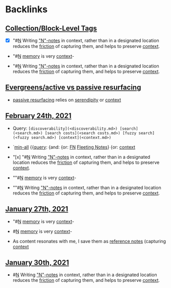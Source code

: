 
# Backlinks
## [Collection/Block-Level Tags](<Collection/Block-Level Tags.md>)
- [x] "#[N](<N.md>) Writing ["N"-notes](<"N"-notes.md>) in context, rather than in a designated location reduces the [friction](<friction.md>) of capturing them, and helps to preserve [context](<context.md>).

- "#[N](<N.md>) [memory](<memory.md>) is very [context](<context.md>)-

- "#[N](<N.md>) Writing ["N"-notes](<"N"-notes.md>) in context, rather than in a designated location reduces the [friction](<friction.md>) of capturing them, and helps to preserve [context](<context.md>).

## [Evergreens/active vs passive resurfacing](<Evergreens/active vs passive resurfacing.md>)
- [passive resurfacing](<passive resurfacing.md>) relies on [serendipity](<serendipity.md>) or [context](<context.md>)

## [February 24th, 2021](<February 24th, 2021.md>)
- Query: `[discoverability](<discoverability.md>) [search](<search.md>) [search costs](<search costs.md>) [fuzzy search](<fuzzy search.md>) [context](<context.md>)`

- `[min-all](<min-all.md>) {{[query](<query.md>): {and: {or: [FN](<FN.md>) [Fleeting Notes](<Fleeting Notes.md>)} {or: [context](<context.md>)

- "[x] "#[N](<N.md>) Writing ["N"-notes](<"N"-notes.md>) in context, rather than in a designated location reduces the [friction](<friction.md>) of capturing them, and helps to preserve [context](<context.md>).

- ""#[N](<N.md>) [memory](<memory.md>) is very [context](<context.md>)-

- ""#[N](<N.md>) Writing ["N"-notes](<"N"-notes.md>) in context, rather than in a designated location reduces the [friction](<friction.md>) of capturing them, and helps to preserve [context](<context.md>).

## [January 27th, 2021](<January 27th, 2021.md>)
- "#[N](<N.md>) [memory](<memory.md>) is very [context](<context.md>)-

- #[N](<N.md>) [memory](<memory.md>) is very [context](<context.md>)-

- As content resonates with me, I save them as [reference notes](<reference notes.md>) (capturing [context](<context.md>)

## [January 30th, 2021](<January 30th, 2021.md>)
- #[N](<N.md>) Writing ["N"-notes](<"N"-notes.md>) in context, rather than in a designated location reduces the [friction](<friction.md>) of capturing them, and helps to preserve [context](<context.md>).

